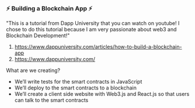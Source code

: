 ### ⚡ **Building a Blockchain App** ⚡
"This is a tutorial from Dapp University that you can watch on youtube! I chose to do this tutorial because I am very passionate about web3 and Blockchain Development!"
1. https://www.dappuniversity.com/articles/how-to-build-a-blockchain-app
2. https://www.dappuniversity.com/

What are we creating?
- We’ll write tests for the smart contracts in JavaScript
- We’ll deploy to the smart contracts to a blockchain
- We’ll create a client side website with Web3.js and React.js so that users can talk to the smart contracts

